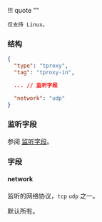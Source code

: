 !!! quote ""

    仅支持 Linux。

### 结构

```json
{
  "type": "tproxy",
  "tag": "tproxy-in",

  ... // 监听字段

  "network": "udp"
}
```

### 监听字段

参阅 [监听字段](/zh/configuration/shared/listen/)。

### 字段

#### network

监听的网络协议，`tcp` `udp` 之一。

默认所有。
